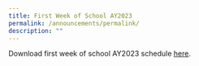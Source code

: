 ```yaml
---
title: First Week of School AY2023
permalink: /announcements/permalink/
description: ""
---
```

Download first week of school AY2023 schedule [here](/files/Announcements/Dunman%Sec%First%Week%Programme.pdf).